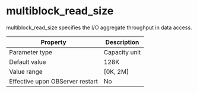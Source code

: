 multiblock_read_size 
=========================================

multiblock_read_size specifies the I/O aggregate throughput in data access. 


|          **Property**           | **Description** |
|---------------------------------|-----------------|
| Parameter type                  | Capacity unit   |
| Default value                   | 128K            |
| Value range                     | \[0K, 2M\]      |
| Effective upon OBServer restart | No              |



